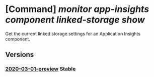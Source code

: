 # [Command] _monitor app-insights component linked-storage show_

Get the current linked storage settings for an Application Insights component.

## Versions

### [2020-03-01-preview](/Resources/mgmt-plane/L3N1YnNjcmlwdGlvbnMve30vcmVzb3VyY2Vncm91cHMve30vcHJvdmlkZXJzL21pY3Jvc29mdC5pbnNpZ2h0cy9jb21wb25lbnRzL3t9L2xpbmtlZHN0b3JhZ2VhY2NvdW50cy97fQ==/2020-03-01-preview.xml) **Stable**

<!-- mgmt-plane /subscriptions/{}/resourcegroups/{}/providers/microsoft.insights/components/{}/linkedstorageaccounts/{} 2020-03-01-preview -->
